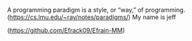A programming paradigm is a style, or “way,” of programming. 
(https://cs.lmu.edu/~ray/notes/paradigms/)
My name is jeff









(https://github.com/Efrack09/Efrain-MM)
